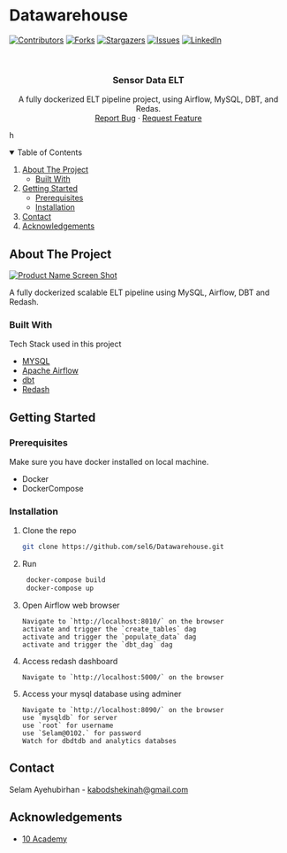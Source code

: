 # Datawarehouse

[![Contributors][contributors-shield]][contributors-url]
[![Forks][forks-shield]][forks-url]
[![Stargazers][stars-shield]][stars-url]
[![Issues][issues-shield]][issues-url]
[![LinkedIn][linkedin-shield]][linkedin-url]



<!-- PROJECT LOGO -->
<br />
<p align="center">
  <h3 align="center">Sensor Data ELT</h3>

  <p align="center">
    A fully dockerized ELT pipeline project, using Airflow, MySQL, DBT, and Redas.
    <br />
    <a href="https://github.com/zelalemgetahun9374/sensor-data-ELT/issues">Report Bug</a>
    ·
    <a href="https://github.com/zelalemgetahun9374/sensor-data-ELT/issues">Request Feature</a>
  </p>h
</p>



<!-- TABLE OF CONTENTS -->
<details open="open">
  <summary>Table of Contents</summary>
  <ol>
    <li>
      <a href="#about-the-project">About The Project</a>
      <ul>
        <li><a href="#built-with">Built With</a></li>
      </ul>
    </li>
    <li>
      <a href="#getting-started">Getting Started</a>
      <ul>
        <li><a href="#prerequisites">Prerequisites</a></li>
        <li><a href="#installation">Installation</a></li>
      </ul>
    </li>
    <li><a href="#contact">Contact</a></li>
    <li><a href="#acknowledgements">Acknowledgements</a></li>
  </ol>
</details>



<!-- ABOUT THE PROJECT -->
## About The Project

[![Product Name Screen Shot][product-screenshot]](#)

A fully dockerized scalable ELT pipeline using MySQL, Airflow, DBT and Redash.


### Built With

Tech Stack used in this project
* [MYSQL](https://mysql.com)
* [Apache Airflow](https://airflow.apache.org/)
* [dbt](https://www.getdbt.com/)
* [Redash](https://redash.io/)


<!-- GETTING STARTED -->
## Getting Started

### Prerequisites

Make sure you have docker installed on local machine.
* Docker
* DockerCompose
  
### Installation

1. Clone the repo
   ```sh
   git clone https://github.com/sel6/Datawarehouse.git
   ```
2. Run
   ```sh
    docker-compose build
    docker-compose up
   ```
3. Open Airflow web browser
   ```JS
   Navigate to `http://localhost:8010/` on the browser
   activate and trigger the `create_tables` dag
   activate and trigger the `populate_data` dag
   activate and trigger the `dbt_dag` dag
   ```
4. Access redash dashboard
   ```JS
   Navigate to `http://localhost:5000/` on the browser
   ```
5. Access your mysql database using adminer
   ```JS
   Navigate to `http://localhost:8090/` on the browser
   use `mysqldb` for server
   use `root` for username
   use `Selam@0102.` for password
   Watch for dbdtdb and analytics databses
   ```

<!-- CONTACT -->
## Contact

Selam Ayehubirhan - kabodshekinah@gmail.com



<!-- ACKNOWLEDGEMENTS -->
## Acknowledgements
* [10 Academy](https://www.10academy.org/)



<!-- MARKDOWN LINKS & IMAGES -->
<!-- https://www.markdownguide.org/basic-syntax/#reference-style-links -->
[contributors-shield]: https://img.shields.io/github/contributors/sel6/Datawarehouse.svg?style=for-the-badge
[contributors-url]: https://github.com/sel6/Datawarehouse/graphs/contributors
[forks-shield]: https://img.shields.io/github/forks/sel6/Datawarehouse.svg?style=for-the-badge
[forks-url]: https://github.com/sel6/Datawarehouse/network/members
[stars-shield]: https://img.shields.io/github/stars/sel6/Datawarehouse.svg?style=for-the-badge
[stars-url]: https://github.com/sel6/Datawarehouse/stargazers
[issues-shield]: https://img.shields.io/github/issues/sel6/Datawarehouse.svg?style=for-the-badge
[issues-url]: https://github.com/sel6/Datawarehouse/issues
[license-shield]: https://img.shields.io/github/license/sel6/Datawarehouse.svg?style=for-the-badge
[license-url]: https://github.com/sel6/Datawarehouse/blob/master/LICENSE.txt
[linkedin-shield]: https://img.shields.io/badge/-LinkedIn-black.svg?style=for-the-badge&logo=linkedin&colorB=555
[linkedin-url]: https://www.linkedin.com/in/selam-ayehubirhan-897a6321a
[product-screenshot]: images/architecture.png
